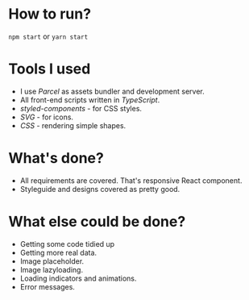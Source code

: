 # How to run?
`npm start` or `yarn start`

# Tools I used
- I use *Parcel* as assets bundler and development server.
- All front-end scripts written in *TypeScript*.
- *styled-components* - for CSS styles.
- *SVG* - for icons.
- *CSS* - rendering simple shapes.

# What's done?
- All requirements are covered. That's responsive React component.
- Styleguide and designs covered as pretty good.

# What else could be done?
- Getting some code tidied up
- Getting more real data.
- Image placeholder.
- Image lazyloading.
- Loading indicators and animations.
- Error messages.